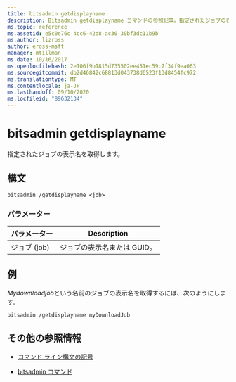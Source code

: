 ```yaml
---
title: bitsadmin getdisplayname
description: Bitsadmin getdisplayname コマンドの参照記事。指定されたジョブの表示名を取得します。
ms.topic: reference
ms.assetid: e5c0e76c-4cc6-42d8-ac30-30bf3dc11b9b
ms.author: lizross
author: eross-msft
manager: mtillman
ms.date: 10/16/2017
ms.openlocfilehash: 2e106f9b1815d735502ee451ec59c7f34f9ea063
ms.sourcegitcommit: db2d46842c68813d043738d6523f13d8454fc972
ms.translationtype: MT
ms.contentlocale: ja-JP
ms.lasthandoff: 09/10/2020
ms.locfileid: "89632134"
---
```

# <a name="bitsadmin-getdisplayname"></a>bitsadmin getdisplayname

指定されたジョブの表示名を取得します。

## <a name="syntax"></a>構文

```
bitsadmin /getdisplayname <job>
```

### <a name="parameters"></a>パラメーター

| パラメーター | Description |
| -------------- | -------------- |
| ジョブ (job) | ジョブの表示名または GUID。 |

## <a name="examples"></a>例

*Mydownloadjob*という名前のジョブの表示名を取得するには、次のようにします。

```
bitsadmin /getdisplayname myDownloadJob
```

## <a name="additional-references"></a>その他の参照情報

- [コマンド ライン構文の記号](command-line-syntax-key.md)

- [bitsadmin コマンド](bitsadmin.md)
